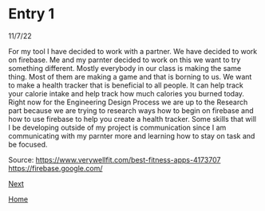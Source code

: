 # Entry 1
11/7/22

For my tool I have decided to work with a partner. We have decided to work on firebase. Me and my parnter decided to work on this we want to try something different. Mostly everybody in our class is making the same thing. Most of them are making a game and that is borning to us. We want to make a health tracker that is beneficial to all people. It can help track your calorie intake and help track how much calories you burned today. Right now for the Engineering Design Process we are up to the Research part because we are trying to research ways how to begin on firebase and how to use firebase to help you create a health tracker. Some skills that will I be developing outside of my project is communication since I am communicating with my parnter more and learning how to stay on task and be focused. 





Source: https://www.verywellfit.com/best-fitness-apps-4173707
        https://firebase.google.com/

[Next](entry02.md)

[Home](../README.md)